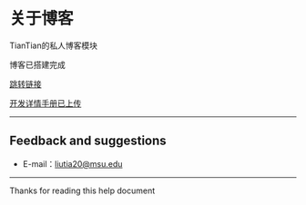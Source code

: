 # 关于博客

TianTian的私人博客模块

博客已搭建完成

[跳转链接](https://liutiantian233.github.io)

[开发详情手册已上传](https://liutiantian233.github.io/tech/2019/development-manual-blog.html)

-----

## Feedback and suggestions

- E-mail：<liutia20@msu.edu>

-----

Thanks for reading this help document